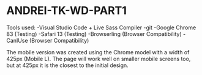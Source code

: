 # ANDREI-TK-WD-PART1

Tools used:
-Visual Studio Code + Live Sass Compiler
-git
-Google Chrome 83 (Testing)
-Safari 13 (Testing)
-Browserling (Browser Compatibility)
-CanIUse (Browser Compatibility)

The mobile version was created using the Chrome model with a width of 425px (Mobile L). The page will work well on smaller mobile screens too,
but at 425px it is the closest to the initial design.
